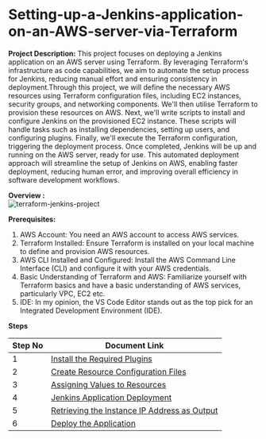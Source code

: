 # Setting-up-a-Jenkins-application-on-an-AWS-server-via-Terraform

**Project Description:**
This project focuses on deploying a Jenkins application on an AWS server using Terraform. By leveraging Terraform's infrastructure as code capabilities, we aim to automate the setup process for Jenkins, reducing manual effort and ensuring consistency in deployment.Through this project, we will define the necessary AWS resources using Terraform configuration files, including EC2 instances, security groups, and networking components. We'll then utilise Terraform to provision these resources on AWS. Next, we'll write scripts to install and configure Jenkins on the provisioned EC2 instance. These scripts will handle tasks such as installing dependencies, setting up users, and configuring plugins. Finally, we'll execute the Terraform configuration, triggering the deployment process. Once completed, Jenkins will be up and running on the AWS server, ready for use. This automated deployment approach will streamline the setup of Jenkins on AWS, enabling faster deployment, reducing human error, and improving overall efficiency in software development workflows.

**Overview :**   		
![terraform-jenkins-project](https://github.com/user-attachments/assets/c3ddaa0a-0109-4648-bc83-8e7a53a1204f)


**Prerequisites:**
1.	AWS Account: You need an AWS account to access AWS services.
2.	Terraform Installed: Ensure Terraform is installed on your local machine to define and provision AWS resources.
3.	AWS CLI Installed and Configured: Install the AWS Command Line Interface (CLI) and configure it with your AWS credentials.
4.	Basic Understanding of Terraform and AWS: Familiarize yourself with Terraform basics and have a basic understanding of AWS services, particularly VPC, EC2 etc.
5.	IDE: In my opinion, the VS Code Editor stands out as the top pick for an Integrated Development Environment (IDE).

**Steps**

| Step No | Document Link |
| ------ | ------ |
| 1 | [Install the Required Plugins][Step-1] |
| 2 | [Create Resource Configuration Files][Step-2] |
| 3 | [Assigning Values to Resources][Step-3] |
| 4 | [Jenkins Application Deployment][Step-4] |
| 5 | [Retrieving the Instance IP Address as Output][Step-5] |
| 6 | [Deploy the Application][Step-6] |

   [Step-1]: <./Step 1: Install the Required Plugins>
   [Step-2]: <./Step 2: Create Resource Configuration Files>   
   [Step-3]: <./Step 3: Assigning Values to Resources>
   [Step-4]: <./Step 4: Jenkins Application Deployment>
   [Step-5]: <./Step 5: Retrieving the Instance Link as Output>   
   [Step-6]: <./Step 6 : Deploy the Application>


